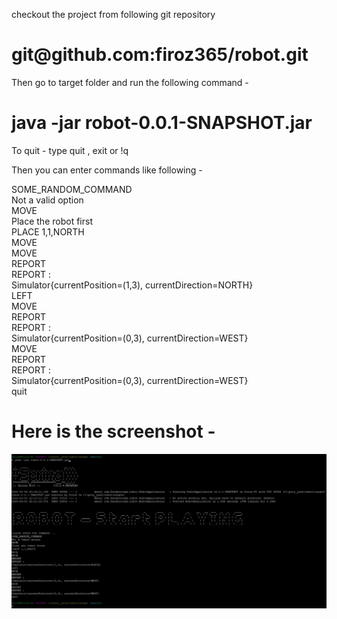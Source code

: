 checkout the project from following git repository

<h1>    git@github.com:firoz365/robot.git </h1>

Then go to target folder and run the following command -
#    java -jar robot-0.0.1-SNAPSHOT.jar #

To quit  - type quit , exit or !q

Then you can enter commands like following  -

SOME_RANDOM_COMMAND <br/>
Not a valid option <br/>
MOVE <br/>
Place the robot first <br/>
PLACE 1,1,NORTH <br/>
MOVE <br/>
MOVE <br/>
REPORT <br/>
REPORT : <br/>
Simulator{currentPosition=(1,3), currentDirection=NORTH}  <br/>
LEFT <br/>
MOVE <br/>
REPORT <br/>
REPORT : <br/>
Simulator{currentPosition=(0,3), currentDirection=WEST} <br/>
MOVE <br/>
REPORT <br/>
REPORT : <br/>
Simulator{currentPosition=(0,3), currentDirection=WEST} <br/>
quit <br/>

<h1>Here is the screenshot -</h1>

![Alt text](./Capture.JPG)